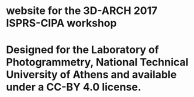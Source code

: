 # website for the 3D-ARCH 2017 ISPRS-CIPA workshop
# Designed for the Laboratory of Photogrammetry, National Technical University of Athens and available under a CC-BY 4.0 license.
